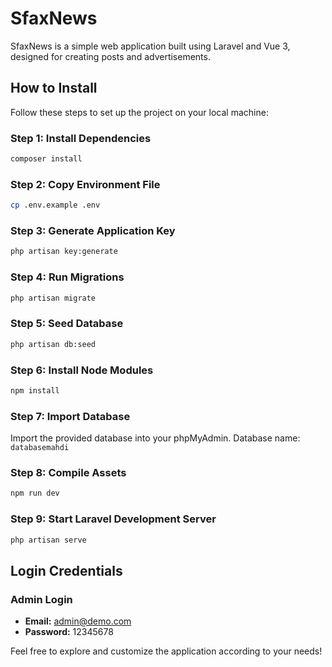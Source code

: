# SfaxNews

SfaxNews is a simple web application built using Laravel and Vue 3, designed for creating posts and advertisements.

## How to Install

Follow these steps to set up the project on your local machine:

### Step 1: Install Dependencies

```bash
composer install
```

### Step 2: Copy Environment File

```bash
cp .env.example .env
```

### Step 3: Generate Application Key

```bash
php artisan key:generate
```

### Step 4: Run Migrations

```bash
php artisan migrate
```

### Step 5: Seed Database

```bash
php artisan db:seed
```

### Step 6: Install Node Modules

```bash
npm install
```

### Step 7: Import Database

Import the provided database into your phpMyAdmin. Database name: `databasemahdi`

### Step 8: Compile Assets

```bash
npm run dev
```

### Step 9: Start Laravel Development Server

```bash
php artisan serve
```

## Login Credentials

### Admin Login

- **Email:** admin@demo.com
- **Password:** 12345678

Feel free to explore and customize the application according to your needs!
